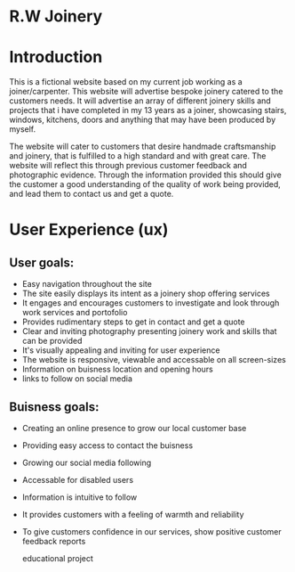 #  R.W Joinery
# Introduction
<p> This is a fictional website based on my current job working as a joiner/carpenter. This website will advertise bespoke joinery catered to the customers needs. It will advertise an array of different joinery skills and projects that i have completed in my 13 years as a joiner, showcasing stairs, windows, kitchens, doors and anything that may have been produced by myself.

The website will cater to customers that desire handmade craftsmanship and joinery, that is fulfilled to a high standard and with great care. The website will reflect this through previous customer feedback and photographic evidence. Through the information provided this should give the customer a good understanding of the quality of work being provided, and lead them to contact us and get a quote. </p>  
   
# User Experience (ux)

## User goals:
* Easy navigation throughout the site
* The site easily displays its intent as a joinery shop offering services 
* It engages and encourages customers to investigate and look through work services and portofolio
* Provides rudimentary steps to get in contact and get a quote
* Clear and inviting photography presenting joinery work and skills that can be provided
* It's visually appealing and inviting for user experience
* The website is responsive, viewable and accessable on all screen-sizes 
* Information on buisness location and opening hours
* links to follow on social media




## Buisness goals:
* Creating an online presence to grow our local customer base
* Providing easy access to contact the buisness 
* Growing our social media following
* Accessable for disabled users
* Information is intuitive to follow 
* It provides customers with a feeling of warmth and reliability 
* To give customers confidence in our services, show positive customer feedback reports

   educational project
